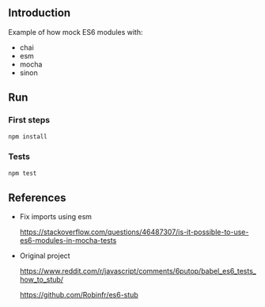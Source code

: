 ## Introduction

Example of how mock ES6 modules with:

- chai
- esm 
- mocha 
- sinon

## Run

### First steps

```bash
npm install
```

### Tests

```bash
npm test
```

## References

- Fix imports using esm

  https://stackoverflow.com/questions/46487307/is-it-possible-to-use-es6-modules-in-mocha-tests

- Original project

  https://www.reddit.com/r/javascript/comments/6putop/babel_es6_tests_how_to_stub/

  https://github.com/Robinfr/es6-stub 


